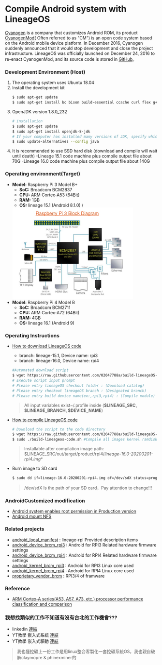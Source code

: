 # Compile Android system with LineageOS
[Cyanogen](https://en.wikipedia.org/wiki/Cyanogen) is a company that customizes Android ROM, its product [CyanogenMod](https://zh.wikipedia.org/wiki/CyanogenMod)( Often referred to as "CM") is an open code system based on the Android mobile device platform. In December 2016, Cyanogen suddenly announced that it would stop development and close the project infrastructure. LineageOS was officially launched on December 24, 2016 to re-enact CyanogenMod, and its source code is stored in [GitHub](https://github.com/LineageOS)。
  
### **Development Environment (Host)**
1. The operating system uses Ubuntu 18.04
2. Install the development kit
    ```bash
    $ sudo apt-get update
    $ sudo apt-get install bc bison build-essential ccache curl flex g++-multilib gcc-multilib git gnupg gperf lib32ncurses5-dev lib32readline-dev lib32z1-dev libesd0-dev liblz4-tool libncurses5-dev libsdl1.2-dev libssl-dev libwxgtk3.0-dev libxml2 libxml2-utils lzop pngcrush rsync schedtool squashfs-tools xsltproc zip zlib1g-dev python-mako imagemagick openjdk-8-jdk gcc-arm-linux-gnueabihf
    ```           
3. OpenJDK version 1.8.0_232 
    ```bash
    # installation
    $ sudo apt-get update 
    $ sudo apt-get install openjdk-8-jdk
    # If your computer has installed many versions of JDK, specify which version of JDK to use here
    $ sudo update-alternatives --config java
    ```
4. It is recommended to use SSD hard disk (download and compile will wait until death)
   -Lineage 15.1 code machine plus compile output file about 70G
   -Lineage 16.0 code machine plus compile output file about 140G

### **Operating environment(Target)**
- **Model:** Raspberry Pi 3 Model B+
  - **SoC:** Broadcom BCM2837
  - **CPU:** ARM Cortex-A53 (64Bit)
  - **RAM:** 1GB 
  - **OS:** lineage 15.1 (Android 8.1.0) \
  <img src="./documents/images/introduction-to-rpi-15-638.jpg" alt="Raspberry Pi 3 Block Diagram" width="400px"/>
- **Model:** Raspberry Pi 4 Model B 
  - **SoC:** Broadcom BCM2711
  - **CPU:** ARM Cortex-A72 (64Bit)
  - **RAM:** 4GB
  - **OS:** lineage 16.1 (Android 9)

### **Operating Instructions**
+ [How to download LineageOS code](documents/guideline/sync-lineageos-code.md)
  - branch: lineage-15.1, Device name: rpi3
  - branch: lineage-16.0, Device name: rpi4
  ```bash
  #Automated download script
  $ wget https://raw.githubusercontent.com/02047788a/build-lineageOS-rpi3/master/scripts/sync-lineageos-code.sh -O sync-lineageos-code.sh
  # Execute script input prompt
  # Please entry lineageOS checkout folder : (Download catalog)
  # Please entry checkout lineageOS branch : (Designated branch)
  # Please entry build device name(ex:,rpi3,rpi4) : (Compile module)
  ```
  > All input variables exist~/.profile inside (**$LINEAGE_SRC, $LINEAGE_BRANCH, $DEVICE_NAME**)

+ [How to compile LineageOS code](documents/guideline/build-lineageos-code.md)
    ```bash
    # Download the script to the code directory
    $ wget https://raw.githubusercontent.com/02047788a/build-lineageOS-rpi3/master/scripts/build-lineageos-code.sh -O build-lineageos-code.sh
    $ sudo ./build-lineageos-code.sh #Compile all images kernel ramdisk systemimage vendorimage
    ```
    > Installable after compilation image path: \$LINEAGE_SRC/out/target/product/rpi4/*lineage-16.0-20200201-rpi4.img**
+ Burn image to SD card
    ```bash
    $ sudo dd if=lineage-16.0-20200201-rpi4.img of=/dev/sdX status=progress bs=4M
    ```
    > /dev/sdX Is the path of your SD card，Pay attention to change!!!

### **AndroidCustomized modification**
- [Android system enables root permission in Production version](documents/fetures/adb-auth-not-required-and-enable-root.md)
- [Android mount NFS](documents/fetures/android-mount-nfs.md)

### **Related projects**
- [android_local_manifest](https://github.com/lineage-rpi/android_local_manifest) : lineage-rpi Provided description items
- [android_device_brcm_rpi3](https://github.com/lineage-rpi/android_device_brcm_rpi3) : Android for RPI3 Related hardware firmware settings
- [android_device_brcm_rpi4](https://github.com/02047788a/android_device_brcm_rpi4) : Android for RPI4 Related hardware firmware settings
- [android_kernel_brcm_rpi3](https://github.com/lineage-rpi/android_kernel_brcm_rpi3) : Android for RPI3 Linux core used
- [android_kernel_brcm_rpi4](https://github.com/lineage-rpi/android_kernel_brcm_rpi4) : Android for RPI4 Linux core used
- [proprietary_vendor_brcm](https://github.com/lineage-rpi/proprietary_vendor_brcm) : RPI3/4 of framware  

### **Reference**
- [ARM Cortex-A series(A53, A57, A73, etc.) processor performance classification and comparison](https://blog.csdn.net/weixin_42229404/article/details/80865138)


### 我想找類似的工作不知道有沒有台北的工作機會???
- linkedin [連結](https://www.linkedin.com/in/daedalus1/)
- YT教學 嵌入式系統 [連結](https://www.youtube.com/playlist?list=PLwy0WTzBokTPlLXfSy9exZkYoh5GDUv82)
- YT教學 嵌入式驅動 [連結](https://www.youtube.com/playlist?list=PLwy0WTzBokTOB_8kEfzuVhTznK7q-GbVq)

> 我也懂挖礦上一份工作是用linux整合客製化一套挖礦系統OS，我也親自破解claymopre & phinexminer的 
